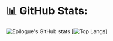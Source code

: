 # 📊 GitHub Stats:
![Epilogue's GitHub stats](https://github-readme-stats.vercel.app/api?username=hthanggg0221&show_icons=true&theme=dracula)
[![Top Langs](https://github-readme-stats.vercel.app/api/top-langs/?username=hthanggg0221theme=dracula&hide_border=false&include_all_commits=true&count_private=true&layout=donut-vertical)]
